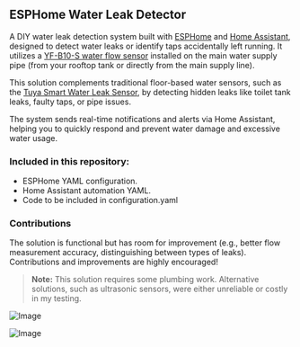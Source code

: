## ESPHome Water Leak Detector

A DIY water leak detection system built with [ESPHome](https://esphome.io/) and [Home Assistant](https://www.home-assistant.io/), designed to detect water leaks or identify taps accidentally left running. It utilizes a [YF-B10-S water flow sensor](https://s.click.aliexpress.com/e/_oFxFCpf) installed on the main water supply pipe (from your rooftop tank or directly from the main supply line).

This solution complements traditional floor-based water sensors, such as the [Tuya Smart Water Leak Sensor](https://s.click.aliexpress.com/e/_oCZu8Cd), by detecting hidden leaks like toilet tank leaks, faulty taps, or pipe issues.

The system sends real-time notifications and alerts via Home Assistant, helping you to quickly respond and prevent water damage and excessive water usage.

### Included in this repository:

- ESPHome YAML configuration.
- Home Assistant automation YAML.
- Code to be included in configuration.yaml

### Contributions

The solution is functional but has room for improvement (e.g., better flow measurement accuracy, distinguishing between types of leaks). Contributions and improvements are highly encouraged!

> **Note:** This solution requires some plumbing work. Alternative solutions, such as ultrasonic sensors, were either unreliable or costly in my testing.




![Image](https://github.com/user-attachments/assets/9f6e92b1-40ef-4287-ab57-f52fe5827006)


![Image](https://github.com/user-attachments/assets/a0d77c1e-1962-46c6-a651-a87301492c1d)
